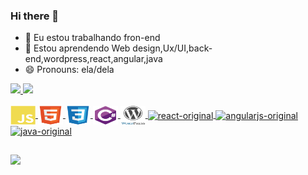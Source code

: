 ### Hi there 👋


- 🔭 Eu estou trabalhando fron-end
- 🌱 Estou aprendendo Web design,Ux/UI,back-end,wordpress,react,angular,java
- 😄 Pronouns: ela/dela

 <div>
  <a href="https://github.com/Anlann25">
  <img height = "180em" src = "https://github-readme-stats.vercel.app/api?username=Anlann25&show_icons=false&theme=tokyonight&include_all_commits=true&count_private=true" />
  <img height = "180em" src = "https://github-readme-stats.vercel.app/api/top-langs/?username=Anlann25&layout=compact&langs_count= 16 & theme = synthwave" />
</div>

<div style="display: inline_block"><br>
  <img align="center" alt="Rafa-Js" height="30" width="40" src="https://raw.githubusercontent.com/devicons/devicon/master/icons/javascript/javascript-plain.svg">
  <img align="center" alt="Rafa-HTML" height="30" width="40" src="https://raw.githubusercontent.com/devicons/devicon/master/icons/html5/html5-original.svg">
  <img align="center" alt="Rafa-CSS" height="30" width="40" src="https://raw.githubusercontent.com/devicons/devicon/master/icons/css3/css3-original.svg">
  <img align="center" alt="Rafa-Csharp" height="30" width="40" src="https://raw.githubusercontent.com/devicons/devicon/master/icons/csharp/csharp-original.svg">
   <img align="center" alt="wordpress-original" height="30" width="40" src="https://raw.githubusercontent.com/devicons/devicon/master/icons/wordpress/wordpress-original.svg">
 <img align="center" alt="react-original" height="30" width"40" src="https://icongr.am/devicon/react-original.svg?size=128&color=currentColor">
 <img align="center" alt="angularjs-original" height="30" width"40" src="https://icongr.am/devicon/angularjs-original.svg?size=128&color=currentColor">
 <img align="center" alt="java-original" height="30" width"40" src="https://icongr.am/devicon/java-original.svg?size=128&color=currentColor">
</div>

 
 ##
 
<div> 
  
  <a href="https://www.linkedin.com/in/annnakrys2/-45875016a" target="_blank"><img src="https://img.shields.io/badge/-LinkedIn-%230077B5?style=for-the-badge&logo=linkedin&logoColor=white" target="_blank"></a> 
 
 
 
</div>
    
